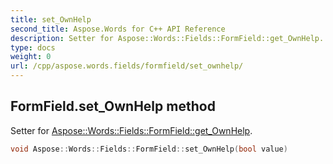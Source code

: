 ```yaml
---
title: set_OwnHelp
second_title: Aspose.Words for C++ API Reference
description: Setter for Aspose::Words::Fields::FormField::get_OwnHelp. 
type: docs
weight: 0
url: /cpp/aspose.words.fields/formfield/set_ownhelp/
---
```

## FormField.set_OwnHelp method


Setter for [Aspose::Words::Fields::FormField::get_OwnHelp](./get_ownhelp/).

```cpp
void Aspose::Words::Fields::FormField::set_OwnHelp(bool value)
```

